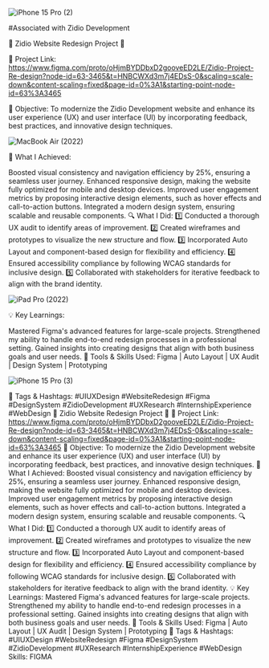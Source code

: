![iPhone 15 Pro (2)](https://github.com/user-attachments/assets/91167741-8bc0-4cc0-9760-da319a4ff5d7)


#Associated with Zidio Development

🌟 Zidio Website Redesign Project 🌟

🔗 Project Link: https://www.figma.com/proto/oHjmBYDDbxD2gooveED2LE/Zidio-Project-Re-design?node-id=63-3465&t=HNBCWXd3m7j4EDsS-0&scaling=scale-down&content-scaling=fixed&page-id=0%3A1&starting-point-node-id=63%3A3465

🚀 Objective:
To modernize the Zidio Development website and enhance its user experience (UX) and user interface (UI) by incorporating feedback, best practices, and innovative design techniques.

![MacBook Air (2022)](https://github.com/user-attachments/assets/580ac91a-7b99-4da2-a24e-d477d6a302ec)

🎯 What I Achieved:

Boosted visual consistency and navigation efficiency by 25%, ensuring a seamless user journey.
Enhanced responsive design, making the website fully optimized for mobile and desktop devices.
Improved user engagement metrics by proposing interactive design elements, such as hover effects and call-to-action buttons.
Integrated a modern design system, ensuring scalable and reusable components.
🔍 What I Did:
1️⃣ Conducted a thorough UX audit to identify areas of improvement.
2️⃣ Created wireframes and prototypes to visualize the new structure and flow.
3️⃣ Incorporated Auto Layout and component-based design for flexibility and efficiency.
4️⃣ Ensured accessibility compliance by following WCAG standards for inclusive design.
5️⃣ Collaborated with stakeholders for iterative feedback to align with the brand identity.

![iPad Pro (2022)](https://github.com/user-attachments/assets/117f2b53-051f-4ee9-bd72-fb427a37b645)

💡 Key Learnings:

Mastered Figma's advanced features for large-scale projects.
Strengthened my ability to handle end-to-end redesign processes in a professional setting.
Gained insights into creating designs that align with both business goals and user needs.
🔖 Tools & Skills Used:
Figma | Auto Layout | UX Audit | Design System | Prototyping

![iPhone 15 Pro (3)](https://github.com/user-attachments/assets/36b7c090-e2e1-482e-8bae-7f8c5bb31c76)

🎨 Tags & Hashtags:
#UIUXDesign #WebsiteRedesign #Figma #DesignSystem #ZidioDevelopment #UXResearch #InternshipExperience #WebDesign
🌟 Zidio Website Redesign Project 🌟 🔗 Project Link: https://www.figma.com/proto/oHjmBYDDbxD2gooveED2LE/Zidio-Project-Re-design?node-id=63-3465&t=HNBCWXd3m7j4EDsS-0&scaling=scale-down&content-scaling=fixed&page-id=0%3A1&starting-point-node-id=63%3A3465 🚀 Objective: To modernize the Zidio Development website and enhance its user experience (UX) and user interface (UI) by incorporating feedback, best practices, and innovative design techniques. 🎯 What I Achieved: Boosted visual consistency and navigation efficiency by 25%, ensuring a seamless user journey. Enhanced responsive design, making the website fully optimized for mobile and desktop devices. Improved user engagement metrics by proposing interactive design elements, such as hover effects and call-to-action buttons. Integrated a modern design system, ensuring scalable and reusable components. 🔍 What I Did: 1️⃣ Conducted a thorough UX audit to identify areas of improvement. 2️⃣ Created wireframes and prototypes to visualize the new structure and flow. 3️⃣ Incorporated Auto Layout and component-based design for flexibility and efficiency. 4️⃣ Ensured accessibility compliance by following WCAG standards for inclusive design. 5️⃣ Collaborated with stakeholders for iterative feedback to align with the brand identity. 💡 Key Learnings: Mastered Figma's advanced features for large-scale projects. Strengthened my ability to handle end-to-end redesign processes in a professional setting. Gained insights into creating designs that align with both business goals and user needs. 🔖 Tools & Skills Used: Figma | Auto Layout | UX Audit | Design System | Prototyping 🎨 Tags & Hashtags: #UIUXDesign #WebsiteRedesign #Figma #DesignSystem #ZidioDevelopment #UXResearch #InternshipExperience #WebDesign
Skills: FIGMA
